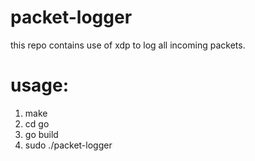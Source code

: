 # packet-logger
this repo contains use of xdp to log all incoming packets.

# usage:

1. make
2. cd go
3. go build
4. sudo ./packet-logger
